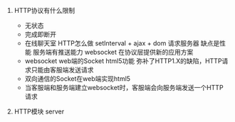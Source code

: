 1. HTTP协议有什么限制
    - 无状态
    - 完成即断开
    - 在线聊天室 HTTP怎么做
        setInterval + ajax + dom 请求服务器  缺点是性能
        服务端有推送能力 websocket 在协议层提供新的应用方案
    - websocket web端的Socket html5功能 弥补了HTTP1.X的缺陷，HTTP请求只能由客服端发送请求
    - 双向通信的Socket在web端实现html5
    - 当客服端和服务端建立websocket时，客服端会向服务端发送一个HTTP请求

2. HTTP模块 server